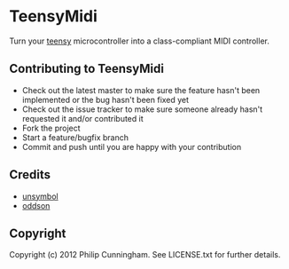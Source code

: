 TeensyMidi
==========

Turn your [teensy](http://www.pjrc.com/teensy/index.html) microcontroller into a class-compliant MIDI controller.

Contributing to TeensyMidi
--------------------------

* Check out the latest master to make sure the feature hasn't been implemented or the bug hasn't been fixed yet
* Check out the issue tracker to make sure someone already hasn't requested it and/or contributed it
* Fork the project
* Start a feature/bugfix branch
* Commit and push until you are happy with your contribution

Credits
-------

* [unsymbol](https://github.com/unsymbol)
* [oddson](https://github.com/oddson)

Copyright
---------

Copyright (c) 2012 Philip Cunningham. See LICENSE.txt for further details.
